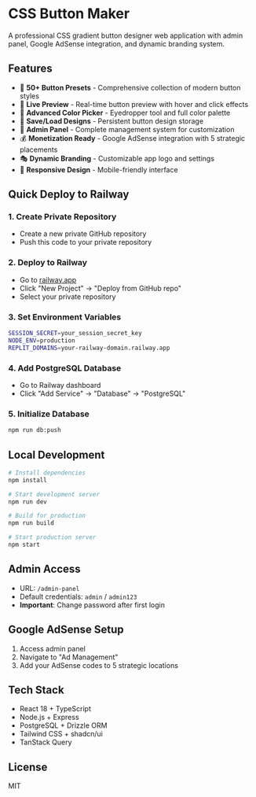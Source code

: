 # CSS Button Maker

A professional CSS gradient button designer web application with admin panel, Google AdSense integration, and dynamic branding system.

## Features

- 🎨 **50+ Button Presets** - Comprehensive collection of modern button styles
- 🎯 **Live Preview** - Real-time button preview with hover and click effects
- 🌈 **Advanced Color Picker** - Eyedropper tool and full color palette
- 💾 **Save/Load Designs** - Persistent button design storage
- 🔐 **Admin Panel** - Complete management system for customization
- 💰 **Monetization Ready** - Google AdSense integration with 5 strategic placements
- 🎭 **Dynamic Branding** - Customizable app logo and settings
- 📱 **Responsive Design** - Mobile-friendly interface

## Quick Deploy to Railway

### 1. Create Private Repository
- Create a new private GitHub repository
- Push this code to your private repository

### 2. Deploy to Railway
- Go to [railway.app](https://railway.app)
- Click "New Project" → "Deploy from GitHub repo"
- Select your private repository

### 3. Set Environment Variables
```bash
SESSION_SECRET=your_session_secret_key
NODE_ENV=production
REPLIT_DOMAINS=your-railway-domain.railway.app
```

### 4. Add PostgreSQL Database
- Go to Railway dashboard
- Click "Add Service" → "Database" → "PostgreSQL"

### 5. Initialize Database
```bash
npm run db:push
```

## Local Development

```bash
# Install dependencies
npm install

# Start development server
npm run dev

# Build for production
npm run build

# Start production server
npm start
```

## Admin Access
- URL: `/admin-panel`
- Default credentials: `admin` / `admin123`
- **Important**: Change password after first login

## Google AdSense Setup
1. Access admin panel
2. Navigate to "Ad Management"
3. Add your AdSense codes to 5 strategic locations

## Tech Stack
- React 18 + TypeScript
- Node.js + Express
- PostgreSQL + Drizzle ORM
- Tailwind CSS + shadcn/ui
- TanStack Query

## License
MIT